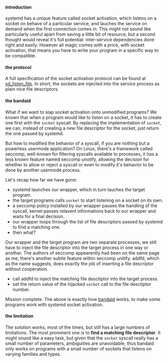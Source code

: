 #### introduction
systemd has a unique feature called socket activation, which listens on a socket on behave of a particular service, and lauches the service on demand when the first connection comes in. This might not sound like particularly useful apart from saving a little bit of resource, but a second thought would reveal it's full potential: inter-service dependencies done right and easily. However all magic comes with a price, with socket activation, that means you have to write your program in a specific way to be compatible.

#### the protocol
A full specification of the socket activation protocol can be found at [sd_listen_fds](https://www.freedesktop.org/software/systemd/man/sd_listen_fds.html). In short, the sockets are injected into the service process as plain nice file descriptors.

#### the bandaid
What if we want to slap socket activation onto unmodified programs? We known that when a program would like to listen on a socket, it has to create one first with the `socket` syscall. By replacing the implementation of `socket`, we can, instead of creating a new file descriptor for the socket, just return the one passed by systemd.

But how to modified the behavior of a syscall, if you are nothing but a powerless usermode application? On Linux, there's a framework called seccomp, well-known for filtering syscalls available to processes, it has a less known feature named seccomp unotify, allowing the decision for whether to allow or reject a syscall or even to modify it's behavior to be done by another usermode process.

Let's recap how far we have gone: 
- systemd launches our wrapper, which in turn lauches the target program. 
- the target programs calls `socket` to start listening on a socket on its own.
- a seccomp policy installed by our wrapper pauses the handling of the syscall, kernel passes relavent informations back to our wrapper and waits for a final decision.
- our wrapper loops through the list of file descriptors passed by systemd to find a matching one.
- then what?

Our wrapper and the target program are two separate processes, we still have to inject the file descriptor into the target process in one way or another. The authors of seccomp appearently had been on the same page as me, there's another subtle feature within seccomp unitify: addfd, which as the name suggests, does exactly the job of inserting a file descriptor without cooperation.

- call addfd to inject the matching file desctiptor into the target process.
- set the return value of the hijacked `socket` call to the file desctiptor number.

Mission complete. The above is exactly how [bandaid](https://github.com/NickCao/bandaid) works, to make *some* programs work with systemd socket activation.

#### the limitation
The solution works, most of the times, but still has a large numbers of limitations. The most prominent one is to **find a matching file descriptor**. It might sound like a easy task, but given that the `socket` syscall really has a small number of parameters, ambiguities are unavoidable, thus bandaid only works on programs with a small number of sockets that listens on varying families and types.

